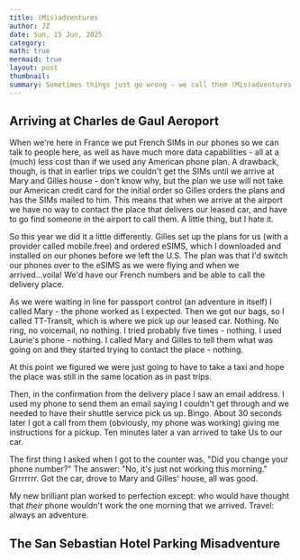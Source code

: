 ```yaml
---
title: (Mis)adventures
author: JZ
date: Sun, 15 Jun, 2025
category: 
math: true
mermaid: true
layout: post
thumbnail: 
summary: Sometimes things just go wrong - we call them (Mis)adventures. People seem to like hearing about them, so here's a couple.
---  
```

<h2>Arriving at Charles de Gaul Aeroport</h2>
When we're here in France we put French SIMs in our phones so we can talk to people here, as well as have much more data capabilities - all at a (much) less cost than if we used any American phone plan. A drawback, though, is that in earlier trips we couldn't get the SIMs until we arrive at Mary and Gilles house - don't know why, but the plan we use will not take our American credit card for the initial order so Gilles orders the plans and has the SIMs mailed to him. This means that when we arrive at the airport we have no way to contact the place that delivers our leased car, and have to go find someone in the airport to call them. A little thing, but I hate it.

So this year we did it a little differently. Gilles set up the plans for us (with a provider called mobile.free) and ordered eSIMS, which I downloaded and installed on our phones before we left the U.S. The plan was that I'd switch our phones over to the eSIMS as we were flying and when we arrived...voila! We'd have our French numbers and be able to call the delivery place.

As we were waiting in line for passport control (an adventure in itself) I called Mary - the phone worked as I expected. Then we got our bags, so I called TT-Transit, which is where we pick up our leased car. Nothing. No ring, no voicemail, no nothing. I tried probably five times - nothing. I used Laurie's phone - nothing. I called Mary and Gilles to tell them what was going on and they started trying to contact the place - nothing.

At this point we figured we were just going to have to take a taxi and hope the place was still in the same location as in past trips.

Then, in the confirmation from the delivery place I saw an email address. I used my phone to send them an email saying I couldn't get through and we needed to have their shuttle service pick us up. Bingo. About 30 seconds later I got a call from them (obviously, my phone was working) giving me instructions for a pickup. Ten minutes later a van arrived to take Us to our car.

The first thing I asked when I got to the counter was, "Did you change your phone number?" The answer: "No, it's just not working this morning." Grrrrrrr. Got the car, drove to Mary and Gilles' house, all was good.

My new brilliant plan worked to perfection except: who would have thought that _their_ phone wouldn't work the one morning that we arrived. Travel: always an adventure.

<h2>The San Sebastian Hotel Parking Misadventure</h2>


